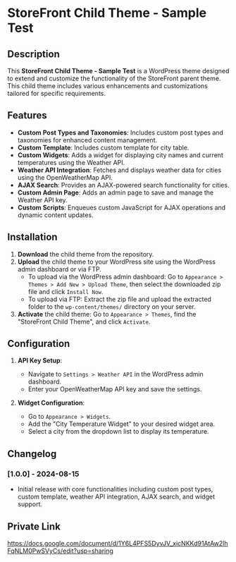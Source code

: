 # StoreFront Child Theme - Sample Test

## Description

This **StoreFront Child Theme - Sample Test** is a WordPress theme designed to extend and customize the functionality of the StoreFront parent theme. This child theme includes various enhancements and customizations tailored for specific requirements.

## Features

- **Custom Post Types and Taxonomies**: Includes custom post types and taxonomies for enhanced content management.
- **Custom Template**: Includes custom template for city table.
- **Custom Widgets**: Adds a widget for displaying city names and current temperatures using the Weather API.
- **Weather API Integration**: Fetches and displays weather data for cities using the OpenWeatherMap API.
- **AJAX Search**: Provides an AJAX-powered search functionality for cities.
- **Custom Admin Page**: Adds an admin page to save and manage the Weather API key.
- **Custom Scripts**: Enqueues custom JavaScript for AJAX operations and dynamic content updates.

## Installation

1. **Download** the child theme from the repository.
2. **Upload** the child theme to your WordPress site using the WordPress admin dashboard or via FTP.
   - To upload via the WordPress admin dashboard: Go to `Appearance > Themes > Add New > Upload Theme`, then select the downloaded zip file and click `Install Now`.
   - To upload via FTP: Extract the zip file and upload the extracted folder to the `wp-content/themes/` directory on your server.
3. **Activate** the child theme: Go to `Appearance > Themes`, find the "StoreFront Child Theme", and click `Activate`.

## Configuration

1. **API Key Setup**:
   - Navigate to `Settings > Weather API` in the WordPress admin dashboard.
   - Enter your OpenWeatherMap API key and save the settings.

2. **Widget Configuration**:
   - Go to `Appearance > Widgets`.
   - Add the "City Temperature Widget" to your desired widget area.
   - Select a city from the dropdown list to display its temperature.

## Changelog

### [1.0.0] - 2024-08-15
- Initial release with core functionalities including custom post types, custom template, weather API integration, AJAX search, and widget support.

## Private Link

https://docs.google.com/document/d/1Y6L4PFS5DyvJV_xicNKKd91AtAw2lhFqNLM0PwSVyCs/edit?usp=sharing
